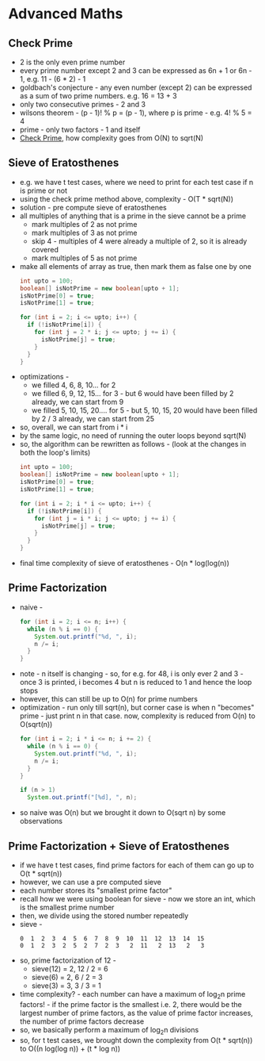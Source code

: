 # Advanced Maths

## Check Prime

- 2 is the only even prime number
- every prime number except 2 and 3 can be expressed as 6n + 1 or 6n - 1, e.g. 11 - (6 * 2) - 1
- goldbach's conjecture - any even number (except 2) can be expressed as a sum of two prime numbers. e.g. 16 = 13 + 3
- only two consecutive primes - 2 and 3
- wilsons theorem - (p - 1)! % p = (p - 1), where p is prime - e.g. 4! % 5 = 4
- prime - only two factors - 1 and itself
- [Check Prime](/Strivers%20A2Z%20DSA%20Sheet/Step%201:%20Learn%20the%20basics/Step%201.4:%20Know%20Basic%20Maths/Check%20Prime.md), how complexity goes from O(N) to sqrt(N)

## Sieve of Eratosthenes

- e.g. we have t test cases, where we need to print for each test case if n is prime or not
- using the check prime method above, complexity - O(T * sqrt(N))
- solution - pre compute sieve of eratosthenes
- all multiples of anything that is a prime in the sieve cannot be a prime
  - mark multiples of 2 as not prime
  - mark multiples of 3 as not prime
  - skip 4 - multiples of 4 were already a multiple of 2, so it is already covered
  - mark multiples of 5 as not prime
- make all elements of array as true, then mark them as false one by one
  ```java
  int upto = 100;
  boolean[] isNotPrime = new boolean[upto + 1];
  isNotPrime[0] = true;
  isNotPrime[1] = true;

  for (int i = 2; i <= upto; i++) {
    if (!isNotPrime[i]) {
      for (int j = 2 * i; j <= upto; j += i) {
        isNotPrime[j] = true;
      }
    }
  }
  ```
- optimizations -
  - we filled 4, 6, 8, 10... for 2
  - we filled 6, 9, 12, 15... for 3 - but 6 would have been filled by 2 already, we can start from 9
  - we filled 5, 10, 15, 20.... for 5 - but 5, 10, 15, 20 would have been filled by 2 / 3 already, we can start from 25
- so, overall, we can start from i * i
- by the same logic, no need of running the outer loops beyond sqrt(N)
- so, the algorithm can be rewritten as follows - (look at the changes in both the loop's limits)
  ```java
  int upto = 100;
  boolean[] isNotPrime = new boolean[upto + 1];
  isNotPrime[0] = true;
  isNotPrime[1] = true;

  for (int i = 2; i * i <= upto; i++) {
    if (!isNotPrime[i]) {
      for (int j = i * i; j <= upto; j += i) {
        isNotPrime[j] = true;
      }
    }
  }
  ```
- final time complexity of sieve of eratosthenes - O(n * log(log(n))

## Prime Factorization

- naive -  
  ```java
  for (int i = 2; i <= n; i++) {
    while (n % i == 0) {
      System.out.printf("%d, ", i);
      n /= i;
    }
  }
  ```
- note - n itself is changing - so, for e.g. for 48, i is only ever 2 and 3 - once 3 is printed, i becomes 4 but n is reduced to 1 and hence the loop stops
- however, this can still be up to O(n) for prime numbers
- optimization - run only till sqrt(n), but corner case is when n "becomes" prime - just print n in that case. now, complexity is reduced from O(n) to O(sqrt(n))
  ```java
  for (int i = 2; i * i <= n; i += 2) {
    while (n % i == 0) {
      System.out.printf("%d, ", i);
      n /= i;
    }
  }

  if (n > 1)
    System.out.printf("[%d], ", n);
  ```
- so naive was O(n) but we brought it down to O(sqrt n) by some observations

## Prime Factorization + Sieve of Eratosthenes

- if we have t test cases, find prime factors for each of them can go up to  O(t * sqrt(n))
- however, we can use a pre computed sieve
- each number stores its "smallest prime factor"
- recall how we were using boolean for sieve - now we store an int, which is the smallest prime number
- then, we divide using the stored number repeatedly
- sieve - 
  ```
  0  1  2  3  4  5  6  7  8  9  10  11  12  13  14  15
  0  1  2  3  2  5  2  7  2  3   2  11   2  13   2   3
  ```
- so, prime factorization of 12 - 
  - sieve(12) = 2, 12 / 2 = 6
  - sieve(6) = 2, 6 / 2 = 3
  - sieve(3) = 3, 3 / 3 = 1
- time complexity? - each number can have a maximum of log<sub>2</sub>n prime factors! - if the prime factor is the smallest i.e. 2, there would be the largest number of prime factors, as the value of prime factor increases, the number of prime factors decrease
- so, we basically perform a maximum of log<sub>2</sub>n divisions
- so, for t test cases, we brought down the complexity from O(t * sqrt(n)) to O((n log(log n)) + (t * log n))
